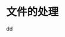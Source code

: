 文件的处理
================================================================================


































dd
